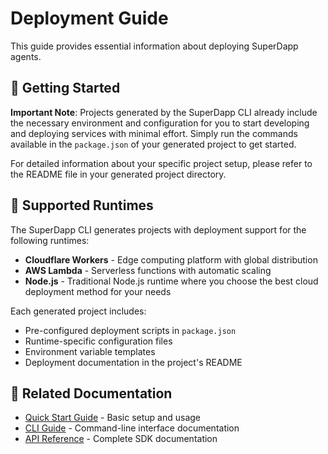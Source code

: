 # Deployment Guide

This guide provides essential information about deploying SuperDapp agents.

## 🚀 Getting Started

**Important Note**: Projects generated by the SuperDapp CLI already include the necessary environment and configuration for you to start developing and deploying services with minimal effort. Simply run the commands available in the `package.json` of your generated project to get started.

For detailed information about your specific project setup, please refer to the README file in your generated project directory.

## 🚀 Supported Runtimes

The SuperDapp CLI generates projects with deployment support for the following runtimes:

- **Cloudflare Workers** - Edge computing platform with global distribution
- **AWS Lambda** - Serverless functions with automatic scaling
- **Node.js** - Traditional Node.js runtime where you choose the best cloud deployment method for your needs

Each generated project includes:

- Pre-configured deployment scripts in `package.json`
- Runtime-specific configuration files
- Environment variable templates
- Deployment documentation in the project's README

## 🔗 Related Documentation

- [Quick Start Guide](./quick-start.md) - Basic setup and usage
- [CLI Guide](./cli-guide.md) - Command-line interface documentation
- [API Reference](./api-reference.md) - Complete SDK documentation
